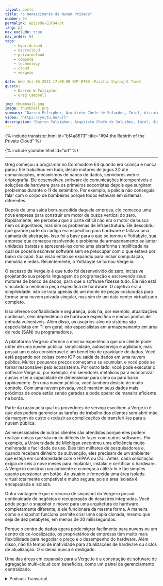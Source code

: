 ```yaml
---
layout: posts
title: "o Renascimento da Nuvem Privada"
number: 94
permalink: episode-EDT94-pt
lang: pt
nav_exclude: true
nav_order: 94
tags:
    - hybridcloud
    - microcloud
    - privatecloud
    - compute
    - technology
    - cloud
    - vergeio

date: Wed Jul 06 2022 17:00:00 GMT-0700 (Pacific Daylight Time)
guests:
    - Darren W Pulsipher
    - Greg Campbell

img: thumbnail.png
image: thumbnail.png
summary: "Darren Pulsipher, Arquiteto Chefe de Soluções, Intel, discute os data centers definidos por software da Verge.io que simplificam a TI e tornam a nuvem privada fácil e eficiente com o CTO da Verge.io, Greg Campbell."
video: "https://youtu.be/url"
description: "Darren Pulsipher, Arquiteto Chefe de Soluções, Intel, discute os data centers definidos por software da Verge.io que simplificam a TI e tornam a nuvem privada fácil e eficiente com o CTO da Verge.io, Greg Campbell."
---
```


<div>
{% include transistor.html id="bf4a8573" title="#94 the Rebirth of the Private Cloud" %}

{% include youtube.html id="url" %}
</div>

---

Greg começou a programar no Commodore 64 quando era criança e nunca parou. Ele trabalhou em tudo, desde motores de jogos 3D até comunicações, mecanismos de banco de dados, servidores web e criptografia. Ele desenvolveu software de comunicações interoperáveis e soluções de hardware para os primeiros socorristas depois que surgiram problemas durante o 11 de setembro. Por exemplo, a polícia não conseguia falar com o corpo de bombeiros porque todos estavam em sistemas diferentes.

Depois de uma saída bem-sucedida daquela empresa, ele começou uma nova empresa para construir um motor de busca vertical do zero. Rapidamente, ele percebeu que a parte difícil não era o motor de busca nem os algoritmos, mas sim os problemas de infraestrutura. Ele descobriu que grande parte do código era específico para hardware e faltava uma camada de abstração. Isso foi a base para o que se tornou o Yottabyte, sua empresa que começou resolvendo o problema de armazenamento ao juntar unidades baratas e apresentá-las como uma plataforma simplificada na qual se poderia escrever software sem se preocupar com o que estava por baixo do capô. Sua visão então se expandiu para incluir computação, memória e redes. Recentemente, o Yottabyte se tornou Verge.io.

O sucesso da Verge.io é que tudo foi desenvolvido do zero, inclusive projetando sua própria linguagem de programação e escrevendo seus motores de banco de dados, para que o software fizesse tudo. Ele não está vinculado a nenhuma peça específica de hardware. O objetivo era a simplicidade: não se trata apenas de um monte de peças costuradas para formar uma nuvem privada singular, mas sim de um data center virtualizado completo.

Isso oferece confiabilidade e segurança, pois há, por exemplo, atualizações contínuas, sem dependência de hardware específico e menos pontos de entrada vulneráveis. Além disso, os usuários-alvo do sistema são especialistas em TI em geral, não especialistas em armazenamento em área de rede (SAN) ou programadores.

A plataforma Verge.io oferece a mesma experiência que um cliente pode obter de uma nuvem pública: simplicidade, autosserviço e agilidade, mas possui um custo considerável e um benefício de gravidade de dados. Você está pagando por coisas como IOP ou saída de dados em uma nuvem pública. Muitos pequenos preços começam a se acumular, e você pode se tornar responsável pelo ecossistema. Por outro lado, você pode executar o software Verge.io, por exemplo, em servidores metalicos para economizar custos e ter a capacidade de dimensionar para cima ou para baixo rapidamente. Em uma nuvem pública, você também desiste de muito controle. Com uma nuvem privada, você mantém seus dados mais próximos de onde estão sendo gerados e pode operar de maneira eficiente na borda.

Parte da razão pela qual os provedores de serviço escolhem a Verge.io é que eles podem gerenciar as tarefas de trabalho dos clientes sem abrir mão da margem de custo e reduzir as complicações de transferi-las para a nuvem pública.

As necessidades de outros clientes são atendidas porque eles podem realizar coisas que são muito difíceis de fazer com outros softwares. Por exemplo, a Universidade de Michigan encontrou uma eficiência muito melhorada e facilidade de uso. Eles têm milhares de pesquisadores e, quando recebem dinheiro de subvenção, eles precisam de um ambiente que esteja em conformidade com o HIPAA ou CUI. Antes, cada solicitação exigia de seis a nove meses para implantar, instalar e certificar o hardware. A Verge.io construiu um ambiente e começar a utilizá-lo é tão simples quanto pressionar um botão. Ao usuário é fornecida uma área isolada virtual totalmente compatível e muito segura, pois a área isolada é encapsulada e isolada.

Outra vantagem é que o recurso de snapshot do Verge.io possui continuidade de negócios e recuperação de desastres integrados. Você pode pegar o snapshot e mover para uma arquitetura de hardware completamente diferente, e ele funcionará da mesma forma. A maneira como o snapshot funciona permite criar uma cópia clonada, mesmo que seja de dez petabytes, em menos de 30 milissegundos.

Porque o centro de dados agora pode migrar facilmente para nuvens ou um centro de co-localização, os proprietários de empresas têm muito mais flexibilidade para negociar o preço e o desempenho do hardware. Além disso, não há tempo de inatividade para atualizações de hardware ou ciclos de atualização. O sistema nunca é desligado.

Uma das áreas em expansão para a Verge.io é a construção de software de agregação multi-cloud com benefícios, como um painel de gerenciamento centralizado.



<details>
<summary> Podcast Transcript </summary>

<p></p>

</details>
